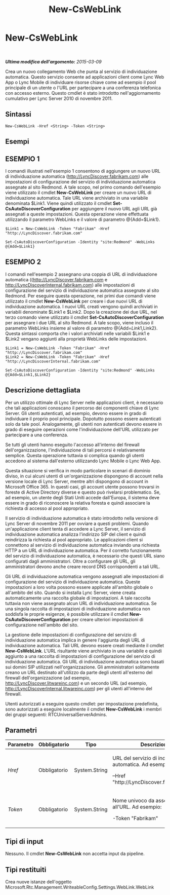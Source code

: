 ﻿---
title: New-CsWebLink
TOCTitle: New-CsWebLink
ms:assetid: f5c19896-4ce0-42cd-a934-30b1cdc64e3a
ms:mtpsurl: https://technet.microsoft.com/it-it/library/Hh690053(v=OCS.15)
ms:contentKeyID: 49302494
ms.date: 08/24/2015
mtps_version: v=OCS.15
ms.translationtype: HT
---

# New-CsWebLink

 

_**Ultima modifica dell'argomento:** 2015-03-09_

Crea un nuovo collegamento Web che punta al servizio di individuazione automatica. Questo servizio consente ad applicazioni client come Lync Web App o Lync Mobile di individuare risorse chiave come ad esempio il pool principale di un utente o l'URL per partecipare a una conferenza telefonica con accesso esterno. Questo cmdlet è stato introdotto nell'aggiornamento cumulativo per Lync Server 2010 di novembre 2011.

## Sintassi

    New-CsWebLink -Href <String> -Token <String>

## Esempi

## ESEMPIO 1

I comandi illustrati nell'esempio 1 consentono di aggiungere un nuovo URL di individuazione automatica (http://LyncDiscover.fabrikam.com) alle impostazioni di configurazione del servizio di individuazione automatica assegnate al sito Redmond. A tale scopo, nel primo comando dell'esempio viene utilizzato il cmdlet **New-CsWebLink** per creare un nuovo URL di individuazione automatica. Tale URL viene archiviato in una variabile denominata $Link1. Viene quindi utilizzato il cmdlet **Set-CsAutoDiscoverConfiguration** per aggiungere il nuovo URL agli URL già assegnati a queste impostazioni. Questa operazione viene effettuata utilizzando il parametro WebLinks e il valore di parametro @{Add=$Link1}.

    $Link1 = New-CsWebLink -Token "Fabrikam" -Href "http://LyncDiscover.fabrikam.com"
    
    Set-CsAutoDiscoverConfiguration -Identity "site:Redmond" -WebLinks @{Add=$Link1}

## ESEMPIO 2

I comandi nell'esempio 2 assegnano una coppia di URL di individuazione automatica ((http://LyncDiscover.fabrikam.com e http://LyncDiscoverInternal.fabrikam.com) alle impostazioni di configurazione del servizio di individuazione automatica assegnate al sito Redmond. Per eseguire questa operazione, nei primi due comandi viene utilizzato il cmdlet **New-CsWebLink** per creare i due nuovi URL di individuazione automatica. I nuovi URL creati vengono quindi archiviati in variabili denominate $Link1 e $Link2. Dopo la creazione dei due URL, nel terzo comando viene utilizzato il cmdlet **Set-CsAutoDiscoverConfiguration** per assegnare i due URL al sito Redmond. A tale scopo, viene incluso il parametro WebLinks insieme al valore di parametro @{Add=$Link1,$Link2}. Questa sintassi comporta che i valori archiviati nelle variabili $Link1 e $Link2 vengano aggiunti alla proprietà WebLinks delle impostazioni.

    $Link1 = New-CsWebLink -Token "Fabrikam" -Href "http://LyncDiscover.fabrikam.com"
    $Link2 = New-CsWebLink -Token "Fabrikam" -Href "http://LyncDiscoverInternal.fabrikam.com"
    
    Set-CsAutoDiscoverConfiguration -Identity "site:Redmond" -WebLinks @{Add=$Link1,$Link2}

## Descrizione dettagliata

Per un utilizzo ottimale di Lync Server nelle applicazioni client, è necessario che tali applicazioni conoscano il percorso dei componenti chiave di Lync Server. Gli utenti autenticati, ad esempio, devono essere in grado di individuare il proprio pool principale. Dopotutto possono essere autenticati solo da tale pool. Analogamente, gli utenti non autenticati devono essere in grado di eseguire operazioni come l'individuazione dell'URL utilizzato per partecipare a una conferenza.

Se tutti gli utenti hanno eseguito l'accesso all'interno del firewall dell'organizzazione, l'individuazione di tali percorsi è relativamente semplice. Questa operazione tuttavia si complica quando gli utenti accedono al sistema dall'esterno utilizzando Lync Mobile o Lync Web App.

Questa situazione si verifica in modo particolare in scenari di dominio diviso, in cui alcuni utenti di un'organizzazione dispongono di account nella versione locale di Lync Server, mentre altri dispongono di account in Microsoft Office 365. In questi casi, gli account utente possono trovarsi in foreste di Active Directory diverse e questo può rivelarsi problematico. Se, ad esempio, un utente degli Stati Uniti accede dall'Europa, il sistema deve essere in grado di riconoscere la relativa foresta e quindi associare la richiesta di accesso al pool appropriato.

Il servizio di individuazione automatica è stato introdotto nella versione di Lync Server di novembre 2011 per ovviare a questi problemi. Quando un'applicazione client tenta di accedere a Lync Server, il servizio di individuazione automatica analizza l'indirizzo SIP del client e quindi reindirizza la richiesta al pool appropriato. Le applicazioni client si connettono al servizio di individuazione automatica inviando una richiesta HTTP a un URL di individuazione automatica. Per il corretto funzionamento del servizio di individuazione automatica, è necessario che questi URL siano configurati dagli amministratori. Oltre a configurare gli URL, gli amministratori devono anche creare record DNS corrispondenti a tali URL.

Gli URL di individuazione automatica vengono assegnati alle impostazioni di configurazione del servizio di individuazione automatica. Queste impostazioni a loro volta possono essere applicate all'ambito globale o all'ambito del sito. Quando si installa Lync Server, viene creata automaticamente una raccolta globale di impostazioni. A tale raccolta tuttavia non viene assegnato alcun URL di individuazione automatica. Se una singola raccolta di impostazioni di individuazione automatica non soddisfa le proprie esigenze, è possibile utilizzare il cmdlet **New-CsAutoDiscoverConfiguration** per creare ulteriori impostazioni di configurazione nell'ambito del sito.

La gestione delle impostazioni di configurazione del servizio di individuazione automatica implica in genere l'aggiunta degli URL di individuazione automatica. Tali URL devono essere creati mediante il cmdlet **New-CsWebLink**. L'URL risultante viene archiviato in una variabile e quindi aggiunto a una raccolta di impostazioni di configurazione del servizio di individuazione automatica. Gli URL di individuazione automatica sono basati sui domini SIP utilizzati nell'organizzazione. Gli amministratori solitamente creano un URL destinato all'utilizzo da parte degli utenti all'esterno del firewall dell'organizzazione (ad esempio, http://LyncDiscover.litwareinc.com) e un secondo URL (ad esempio, http://LyncDiscoverInternal.litwareinc.com) per gli utenti all'interno del firewall.

Utenti autorizzati a eseguire questo cmdlet: per impostazione predefinita, sono autorizzati a eseguire localmente il cmdlet **New-CsWebLink** i membri dei gruppi seguenti: RTCUniversalServerAdmins.

## Parametri


<table>
<colgroup>
<col style="width: 25%" />
<col style="width: 25%" />
<col style="width: 25%" />
<col style="width: 25%" />
</colgroup>
<thead>
<tr class="header">
<th>Parametro</th>
<th>Obbligatorio</th>
<th>Tipo</th>
<th>Descrizione</th>
</tr>
</thead>
<tbody>
<tr class="odd">
<td><p><em>Href</em></p></td>
<td><p>Obbligatorio</p></td>
<td><p>System.String</p></td>
<td><p>URL del servizio di individuazione automatica. Ad esempio:</p>
<p>–Href &quot;http://LyncDiscover.fabrikam.com&quot;</p></td>
</tr>
<tr class="even">
<td><p><em>Token</em></p></td>
<td><p>Obbligatorio</p></td>
<td><p>System.String</p></td>
<td><p>Nome univoco da assegnare all'URL. Ad esempio:</p>
<p>-Token &quot;Fabrikam&quot;</p></td>
</tr>
</tbody>
</table>


## Tipi di input

Nessuno. Il cmdlet **New-CsWebLink** non accetta input da pipeline.

## Tipi restituiti

Crea nuove istanze dell'oggetto Microsoft.Rtc.Management.WriteableConfig.Settings.WebLink.WebLink

